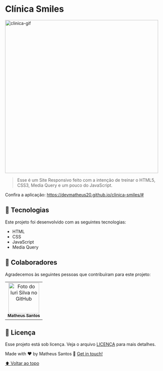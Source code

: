 
# Clínica Smiles

<img id="Clinica" src="./assets/GIF/clinica.gif" alt="clinica-gif" width="500px">


> Esse é um Site Responsivo feito com a intenção de treinar o HTML5, CSS3, Media Query e  um pouco do JavaScript.

Confira a aplicação: <a href="https://devmatheus20.github.io/clinica-smiles/#"> https://devmatheus20.github.io/clinica-smiles/#

## 🚀 Tecnologias
Este projeto foi desenvolvido com as seguintes tecnologias:
    
- HTML
- CSS
- JavaScript
- Media Query

## 🤝 Colaboradores

Agradecemos às seguintes pessoas que contribuíram para este projeto:

<table>
  <tr>
    <td align="center">
      <a href="#">
        <img src="https://avatars.githubusercontent.com/u/90225074?s=400&u=3514f5f6eeb1c9f5c14ad9deb479ae8e8ec8bd6f&v=4" width="100px;" alt="Foto do Iuri Silva no GitHub"/><br>
        <sub>
          <b>Matheus Santos</b>
        </sub>
      </a>
    </td>
    
</table>

## 📝 Licença

Esse projeto está sob licença. Veja o arquivo [LICENÇA](LICENSE.md) para mais detalhes.

Made with ♥ by Matheus Santos :wave: <a href="https://www.linkedin.com/in/matheus-santos-souza">Get in touch!</a>

[⬆ Voltar ao topo](#Clinica)<br>
